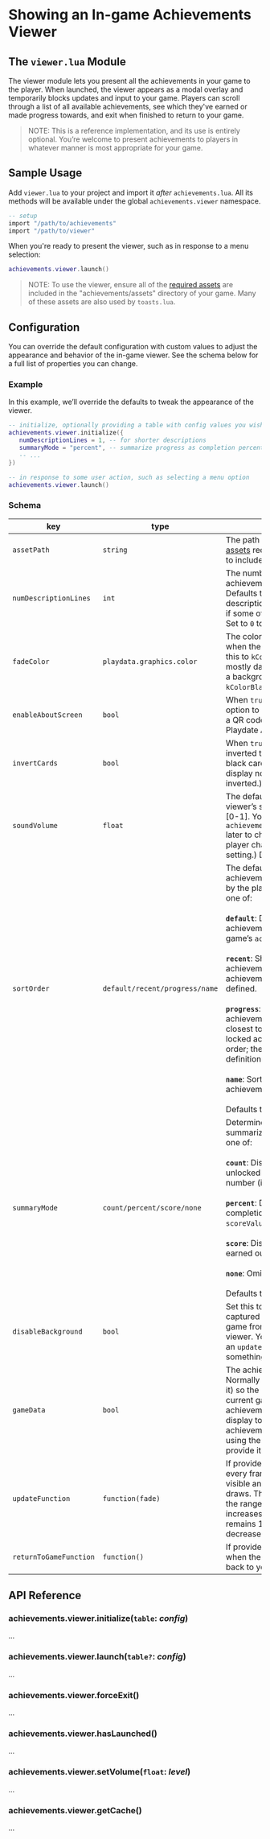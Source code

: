 # Showing an In-game Achievements Viewer

## The `viewer.lua` Module

The viewer module lets you present all the achievements in your game to the player. When launched, the viewer appears as a modal overlay and temporarily blocks updates and input to your game. Players can scroll through a list of all available achievements, see which they've earned or made progress towards, and exit when finished to return to your game.

> NOTE: This is a reference implementation, and its use is entirely optional. You’re welcome to present achievements to players in whatever manner is most appropriate for your game.

## Sample Usage

Add `viewer.lua` to your project and import it _after_ `achievements.lua`. All its methods will be available under the global `achievements.viewer` namespace.

```lua
-- setup
import "/path/to/achievements"
import "/path/to/viewer"
```

When you're ready to present the viewer, such as in response to a menu selection:

```lua
achievements.viewer.launch()
```

> NOTE:
> To use the viewer, ensure all of the [required assets]("./assets") are included in the "achievements/assets" directory of your game. Many of these assets are also used by `toasts.lua`.

## Configuration

You can override the default configuration with custom values to adjust the appearance and behavior of the in-game viewer. See the schema below for a full list of properties you can change.

### Example

In this example, we’ll override the defaults to tweak the appearance of the viewer.

```lua
-- initialize, optionally providing a table with config values you wish to override
achievements.viewer.initialize({
   numDescriptionLines = 1, -- for shorter descriptions
   summaryMode = "percent", -- summarize progress as completion percentage
   -- ...
})

-- in response to some user action, such as selecting a menu option
achievements.viewer.launch()
```

### Schema

| key                    | type                           | description                                                                                                                                                                                                                                                                                                                                                                                                                                                                                                                                                                                                                                                            |
| ---------------------- | ------------------------------ | ---------------------------------------------------------------------------------------------------------------------------------------------------------------------------------------------------------------------------------------------------------------------------------------------------------------------------------------------------------------------------------------------------------------------------------------------------------------------------------------------------------------------------------------------------------------------------------------------------------------------------------------------------------------------- |
| `assetPath`            | `string`                       | The path to the image/sound/font [assets]("./assets") required by the module. Be sure to include the trailing slash.                                                                                                                                                                                                                                                                                                                                                                                                                                                                                                                                                   |
| `numDescriptionLines`  | `int`                          | The number of lines of the achievement description to display. Defaults to `2`. Reduce to `1` if all your descriptions are short; or increase to `3` if some of your descriptions are long. Set to `0` to hide descriptions entirely.                                                                                                                                                                                                                                                                                                                                                                                                                                  |
| `fadeColor`            | `playdata.graphics.color`      | The color to fade the background when the viewer launches. You can set this to `kColorWhite` if your game is mostly dark, or `kColorClear` to prevent a background fade. Defaults to `kColorBlack`.                                                                                                                                                                                                                                                                                                                                                                                                                                                                    |
| `enableAboutScreen`    | `bool`                         | When `true` the player will have the option to display an about screen with a QR code to learn more about Playdate Achievements.                                                                                                                                                                                                                                                                                                                                                                                                                                                                                                                                       |
| `invertCards`          | `bool`                         | When `true` the viewer appearance is inverted to display white headers and black cards. (Achievement icons will display normally and won’t be inverted.)                                                                                                                                                                                                                                                                                                                                                                                                                                                                                                               |
| `soundVolume`          | `float`                        | The default audio volume for the viewer’s sound effects, in the range [0-1]. You can call `achievements.viewer.setSoundVolume()` later to change this (for example, if the player changes an in-game volume setting.) Defaults to `1`.                                                                                                                                                                                                                                                                                                                                                                                                                                 |
| `sortOrder`            | `default/recent/progress/name` | The default sort order for the achievements, which may be changed by the player via the d-pad. Must be one of:<br><br>**`default`**: Display in the order the achievements are defined in the game’s `achievementData`.<br><br>**`recent`**: Show the most recently earned achievements first, followed by locked achievements in the order they are defined.<br><br>**`progress`**: Show locked in-progress achievements first beginning with the closest to completion; then other locked achievements in definition order; then granted achievements in definition order.<br><br>**`name`**: Sort alphabetically by achievement name.<br><br>Defaults to `default`. |
| `summaryMode`          | `count/percent/score/none`     | Determines how achievements are summarized in the header. Must be one of:<br><br>**`count`**: Display a the number of unlocked achievements out of the total number (including optional ones).<br><br>**`percent`**: Display a percentage completion, weighted by the `scoreValue` for each achievement.<br><br>**`score`**: Display the raw `scoreValue` earned out of the possible total.<br><br>**`none`**: Omit the summary<br><br>Defaults to `count`.                                                                                                                                                                                                            |
| `disableBackground`    | `bool`                         | Set this to `true` to prevent static captured background image from your game from appearing behind the viewer. You are responsible for setting an `updateFunction` and drawing something behind the viewer yourself.                                                                                                                                                                                                                                                                                                                                                                                                                                                  |
| `gameData`             | `bool`                         | The achievement data to display. Normally you’ll set this to `nil` (or omit it) so the module will retrieve your current game's data directly from the achievements library. If you want to display toasts for _another_ game’s achievements, obtain their `gameData` using the `crossgame` module and provide it here. Defaults to `nil`                                                                                                                                                                                                                                                                                                                              |
| `updateFunction`       | `function(fade)`               | If provided, this function will be called every frame in which the viewer is visible and before the viewer itself draws. The `fade` parameter is an `int` in the range [0-1] that begins at 0, increases to 1 as the viewer fades in, remains 1 while displayed, and decreases to 0 again as it fades out.                                                                                                                                                                                                                                                                                                                                                             |
| `returnToGameFunction` | `function()`                   | If provided, this function will be called when the viewewr transfers control back to your game.                                                                                                                                                                                                                                                                                                                                                                                                                                                                                                                                                                        |

## API Reference

### achievements.viewer.initialize(`table`: _config_)

…

### achievements.viewer.launch(`table?`: _config_)

…

### achievements.viewer.forceExit()

…

### achievements.viewer.hasLaunched()

…

### achievements.viewer.setVolume(`float`: _level_)

…

### achievements.viewer.getCache()

…
